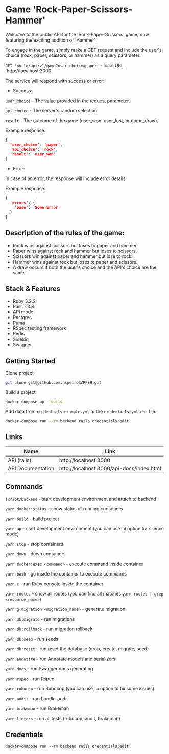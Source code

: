 # Game 'Rock-Paper-Scissors-Hammer'

Welcome to the public API for the 'Rock-Paper-Scissors' game, now featuring the exciting addition of 'Hammer'!

To engage in the game, simply make a GET request and include the user's choice (rock, paper, scissors, or hammer) as a query parameter.

`GET '<url>/api/v1/game?user_choice=paper'` - local URL 'http://localhost:3000'

The service will respond with success or error:

* Success:

`user_choice` - The value provided in the request parameter.

`api_choice` - The server's random selection.

`result` - The outcome of the game (user_won, user_lost, or game_draw).

Example response:
```json
{
  'user_choice': 'paper',
  'api_choice': 'rock',
  'result': 'user_won'
}
```

* Error:

In case of an error, the response will include error details.

Example response:
```json
{
  'errors': {
    'base': 'Some Error'
  }
}
```

## Description of the rules of the game:

* Rock wins against scissors but loses to paper and hammer.
* Paper wins against rock and hammer but loses to scissors.
* Scissors win against paper and hammer but lose to rock.
* Hammer wins against rock but loses to paper and scissors.
* A draw occurs if both the user's choice and the API's choice are the same.

## Stack & Features

* Ruby 3.2.2
* Rails 7.0.8
* API mode
* Postgres
* Puma
* RSpec testing framework
* Redis
* Sidekiq
* Swagger

## Getting Started

Clone project
```bash
git clone git@github.com:aspeiro3/RPSH.git
```

Build a project
```bash
docker-compose up --build
```

Add data from `credentials.example.yml` to the `credentials.yml.enc` file.
```bash
docker-compose run --rm backend rails credentials:edit
```

## Links

| Name              | Link                                      |
|-------------------|-------------------------------------------|
| API (rails)       | http://localhost:3000                     |
| API Documentation | http://localhost:3000/api-docs/index.html |

## Commands

`script/backend` - start development environment and attach to backend

`yarn docker:status` - show status of running containers

`yarn build` - build project

`yarn up` - start development environment (you can use `-d` option for silence mode)

`yarn stop` - stop containers

`yarn down` - down containers

`yarn docker:exec <command>` - execute command inside container

`yarn bash` - go inside the container to execute commands

`yarn c` - run Ruby console inside the container

`yarn routes` - show all routes (you can find all matches `yarn routes | grep <resource_name>`)

`yarn g:migration <migration_name>` - generate migration

`yarn db:migrate` - run migrations

`yarn db:rollback` - run migration rollback

`yarn db:seed` - run seeds

`yarn db:reset` - run reset the database (drop, create, migrate, seed)

`yarn annotate` - run Annotate models and serializers

`yarn docs` - run Swagger docs generating

`yarn rspec` - run Rspec

`yarn rubocop` - run Rubocop (you can use `-a` option to fix some issues)

`yarn audit` - run bundle-audit

`yarn brakeman` - run Brakeman

`yarn linters` - run all tests (rubocop, audit, brakeman)

## Credentials

```
docker-compose run --rm backend rails credentials:edit
```
